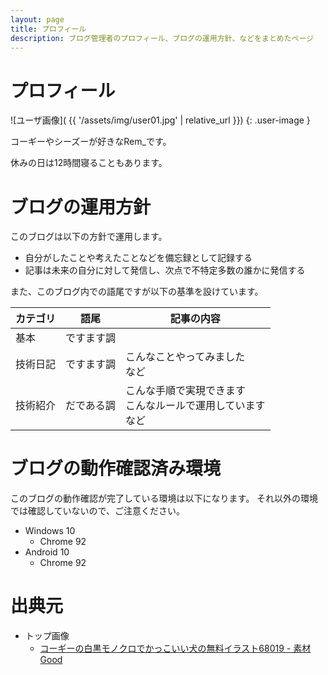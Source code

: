 ```yaml
---
layout: page 
title: プロフィール
description: ブログ管理者のプロフィール、ブログの運用方針、などをまとめたページ
---
```


# プロフィール

![ユーザ画像](
{{ '/assets/img/user01.jpg' | relative_url }})
{: .user-image }

コーギーやシーズーが好きなRem_です。

休みの日は12時間寝ることもあります。


# ブログの運用方針

このブログは以下の方針で運用します。

  - 自分がしたことや考えたことなどを備忘録として記録する
  - 記事は未来の自分に対して発信し、次点で不特定多数の誰かに発信する

また、このブログ内での語尾ですが以下の基準を設けています。

| カテゴリ | 語尾 | 記事の内容 |
| --- | --- | --- |
| 基本 | ですます調 |  |
| 技術日記 | ですます調 | こんなことやってみました<br>など |
| 技術紹介 | だである調 | こんな手順で実現できます<br>こんなルールで運用しています<br>など |


# ブログの動作確認済み環境

このブログの動作確認が完了している環境は以下になります。
それ以外の環境では確認していないので、ご注意ください。

  - Windows 10
    - Chrome 92
  - Android 10
    - Chrome 92


# 出典元

  - トップ画像
    - [コーギーの白黒モノクロでかっこいい犬の無料イラスト68019 - 素材Good
      ](https://sozai-good.com/illust/animal/dog/68019)

